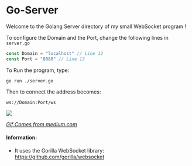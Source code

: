 # Go-Server

Welcome to the Golang Server directory of my small WebSocket program !



To configure the Domain and the Port, change the following lines in `server.go`

```go
const Domain = "localhost" // Line 12
const Port = "8080" // Line 13
```



To Run the program, type:

`go run ./server.go`

Then to connect the address becomes:

`ws://Domain:Port/ws`

![](https://miro.medium.com/max/1000/1*vHUiXvBE0p0fLRwFHZuAYw.gif)

[*Gif Comes from medium.com*](https://medium.com/@kevalpatel2106/why-should-you-learn-go-f607681fad65#.h5izsfczr)



#### Information: 

-  It uses the Gorilla WebSocket library: https://github.com/gorilla/websocket
